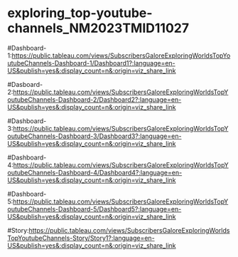 # exploring_top-youtube-channels_NM2023TMID11027


#Dashboard-1:https://public.tableau.com/views/SubscribersGaloreExploringWorldsTopYoutubeChannels-Dashboard-1/Dashboard1?:language=en-US&publish=yes&:display_count=n&:origin=viz_share_link

#Dasboard-2:https://public.tableau.com/views/SubscribersGaloreExploringWorldsTopYoutubeChannels-Dashboard-2/Dashboard2?:language=en-US&publish=yes&:display_count=n&:origin=viz_share_link

#Dashboard-3:https://public.tableau.com/views/SubscribersGaloreExploringWorldsTopYoutubeChannels-Dashboard-3/Dashboard3?:language=en-US&publish=yes&:display_count=n&:origin=viz_share_link

#Dashboard-4:https://public.tableau.com/views/SubscribersGaloreExploringWorldsTopYoutubeChannels-Dashboard-4/Dashboard4?:language=en-US&publish=yes&:display_count=n&:origin=viz_share_link

#Dashboard-5:https://public.tableau.com/views/SubscribersGaloreExploringWorldsTopYoutubeChannels-Dashboard-5/Dashboard5?:language=en-US&publish=yes&:display_count=n&:origin=viz_share_link

#Story:https://public.tableau.com/views/SubscribersGaloreExploringWorldsTopYoutubeChannels-Story/Story1?:language=en-US&publish=yes&:display_count=n&:origin=viz_share_link
